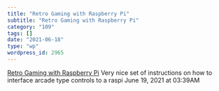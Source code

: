 ```yaml
---
title: "Retro Gaming with Raspberry Pi"
subtitle: "Retro Gaming with Raspberry Pi"
category: "109"
tags: []
date: "2021-06-18"
type: "wp"
wordpress_id: 2965
---
```

[ Retro Gaming with Raspberry Pi](https://learn.adafruit.com/retro-gaming-with-raspberry-pi/adding-controls-hardware)
 Very nice set of instructions on how to interface arcade type controls to a raspi
June 19, 2021 at 03:39AM